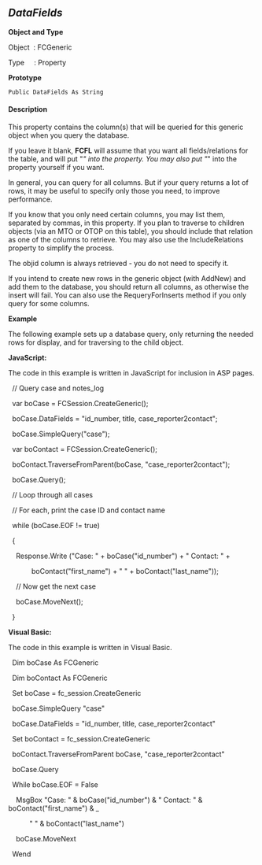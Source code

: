 _DataFields_
------------

**Object and Type**

Object  : FCGeneric

Type     : Property

**Prototype**

```
Public DataFields As String
```

#### Description

This property contains the column(s) that will be queried for this generic object when you query the database.

If you leave it blank, **FCFL** will assume that you want all fields/relations for the table, and will put "*" into the property. You may also put "*" into the property yourself if you want.

In general, you can query for all columns. But if your query returns a lot of rows, it may be useful to specify only those you need, to improve performance.

If you know that you only need certain columns, you may list them, separated by commas, in this property. If you plan to traverse to children objects (via an MTO or OTOP on this table), you should include that relation as one of the columns to retrieve. You may also use the IncludeRelations property to simplify the process.

The objid column is always retrieved - you do not need to specify it.

If you intend to create new rows in the generic object (with AddNew) and add them to the database, you should return all columns, as otherwise the insert will fail. You can also use the RequeryForInserts method if you only query for some columns.

**Example**

The following example sets up a database query, only returning the needed rows for display, and for traversing to the child object.

**JavaScript:**

The code in this example is written in JavaScript for inclusion in ASP pages.

  // Query case and notes_log

  var boCase = FCSession.CreateGeneric();

  boCase.DataFields = "id_number, title, case_reporter2contact";

  boCase.SimpleQuery("case");

  var boContact = FCSession.CreateGeneric();

  boContact.TraverseFromParent(boCase, "case_reporter2contact");

  boCase.Query();

  // Loop through all cases

  // For each, print the case ID and contact name

  while (boCase.EOF != true)

  {

    Response.Write ("Case: " + boCase("id_number") + " Contact: " +

            boContact("first_name") + " " + boContact("last_name"));  

    // Now get the next case

    boCase.MoveNext();

  }

**Visual Basic:**

The code in this example is written in Visual Basic.

  Dim boCase As FCGeneric

  Dim boContact As FCGeneric

  Set boCase = fc_session.CreateGeneric

  boCase.SimpleQuery "case"

  boCase.DataFields = "id_number, title, case_reporter2contact"

  Set boContact = fc_session.CreateGeneric

  boContact.TraverseFromParent boCase, "case_reporter2contact"

  boCase.Query

  While boCase.EOF = False

    MsgBox "Case: " & boCase("id_number") & " Contact: " & boContact("first_name") & _

           " " & boContact("last_name")

    boCase.MoveNext

  Wend